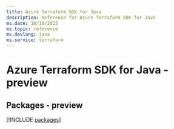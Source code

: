 ```yaml
---
title: Azure Terraform SDK for Java
description: Reference for Azure Terraform SDK for Java
ms.date: 10/10/2025
ms.topic: reference
ms.devlang: java
ms.service: terraform
---
```

# Azure Terraform SDK for Java - preview
## Packages - preview
[!INCLUDE [packages](terraform-index.md)]